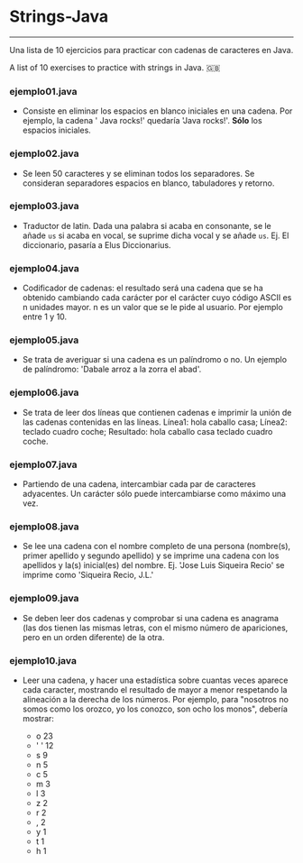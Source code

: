 # Strings-Java
--------------

Una lista de 10 ejercicios para practicar con cadenas de caracteres en Java.

A list of 10 exercises to practice with strings in Java. 🇬🇧

### ejemplo01.java

* Consiste en eliminar los espacios en blanco iniciales en una cadena. Por ejemplo, la cadena '   Java rocks!' quedaría 'Java rocks!'. **Sólo** los espacios iniciales.

### ejemplo02.java

* Se leen 50 caracteres y se eliminan todos los separadores. Se consideran separadores espacios en blanco, tabuladores y retorno.

### ejemplo03.java
* Traductor de latin. Dada una palabra si acaba en consonante, se le añade `us` si acaba en vocal, se suprime dicha vocal y se añade `us`.
  Ej. El diccionario, pasaría a Elus Diccionarius.

### ejemplo04.java
* Codificador de cadenas: el resultado será una cadena que se ha obtenido cambiando cada carácter por el carácter cuyo código ASCII es n unidades mayor. n es un valor que se le pide al usuario. Por ejemplo entre 1 y 10.

### ejemplo05.java
* Se trata de averiguar si una cadena es un palíndromo o no. Un ejemplo de palíndromo: 'Dabale arroz a la zorra el abad'.

### ejemplo06.java
* Se trata de leer dos líneas que contienen cadenas e imprimir la unión de las cadenas contenidas en las líneas. Línea1: hola caballo casa; Línea2: teclado cuadro coche; Resultado: hola caballo casa teclado cuadro coche.

### ejemplo07.java
* Partiendo de una cadena, intercambiar cada par de caracteres adyacentes. Un carácter sólo puede intercambiarse como máximo una vez.

### ejemplo08.java
* Se lee una cadena con el nombre completo de una persona (nombre(s), primer apellido y segundo apellido)  y se imprime una cadena con los apellidos y la(s) inicial(es) del nombre. Ej. 'Jose Luis Siqueira Recio' se imprime como 'Siqueira Recio, J.L.'

### ejemplo09.java
* Se deben leer dos cadenas y comprobar si una cadena es anagrama (las dos tienen las mismas letras, con el mismo número de apariciones, pero en un orden diferente) de la otra.

### ejemplo10.java
* Leer una cadena, y hacer una estadística sobre cuantas veces aparece cada caracter, mostrando el resultado de mayor a menor respetando la alineación a la derecha de los números. Por ejemplo, para "nosotros no somos como los orozco, yo los conozco, son ocho los monos", debería mostrar:

	* o     23
	* ' '   12
	* s      9
	* n      5
	* c      5
	* m      3
	* l      3
	* z      2
	* r      2
	* ,      2
	* y      1
	* t      1
	* h      1
